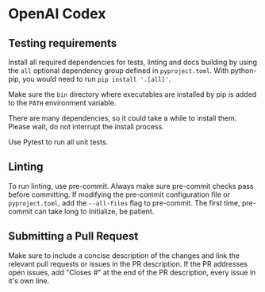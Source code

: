 # OpenAI Codex

## Testing requirements

Install all required dependencies for tests, linting and docs building by using
the `all` optional dependency group defined in `pyproject.toml`. With
python-pip, you would need to run `pip install '.[all]'`.

Make sure the `bin` directory where executables are installed by pip is added to
the `PATH` environment variable.

There are many dependencies, so it could take a while to install them. Please
wait, do not interrupt the install process.

Use Pytest to run all unit tests.

## Linting

To run linting, use pre-commit. Always make sure pre-commit checks pass before
committing. If modifying the pre-commit configuration file or `pyproject.toml`,
add the `--all-files` flag to pre-commit. The first time, pre-commit can take
long to initialize, be patient.

## Submitting a Pull Request

Make sure to include a concise description of the changes and link the relevant
pull requests or issues in the PR description. If the PR addresses open issues,
add "Closes #<issue-id>" at the end of the PR description, every issue in it's
own line.
